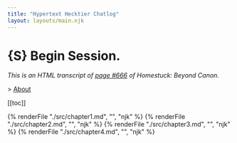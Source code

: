 ```yaml
---
title: "Hypertext Hecktier Chatlog"
layout: layouts/main.njk
---
```


# {S} Begin Session.

*This is an HTML transcript of [page #666](https://beyondcanon.com/story/666) of Homestuck: Beyond Canon.*

\> [About](about/)

[[toc]]

{% renderFile "./src/chapter1.md", "", "njk" %}
{% renderFile "./src/chapter2.md", "", "njk" %}
{% renderFile "./src/chapter3.md", "", "njk" %}
{% renderFile "./src/chapter4.md", "", "njk" %}